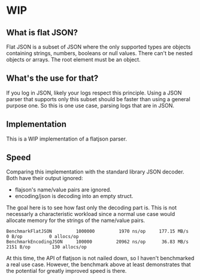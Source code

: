 # WIP

## What is flat JSON?

Flat JSON is a subset of JSON where the only supported types are objects containing
strings, numbers, booleans or null values. There can't be nested objects or
arrays. The root element must be an object.

## What's the use for that?

If you log in JSON, likely your logs respect this principle. Using a JSON
parser that supports only this subset should be faster than using a general
purpose one. So this is one use case, parsing logs that are in JSON.

## Implementation

This is a WIP implementation of a flatjson parser.

## Speed

Comparing this implementation with the standard library JSON decoder. Both have
their output ignored:

- flajson's name/value pairs are ignored.
- encoding/json is decoding into an empty struct.

The goal here is to see how fast only the decoding part is. This is not necessarly
a characteristic workload since a normal use case would allocate memory for the
strings of the name/value pairs.

```
BenchmarkFlatJSON         1000000         1970 ns/op     177.15 MB/s           0 B/op          0 allocs/op
BenchmarkEncodingJSON     100000         20962 ns/op      36.83 MB/s        2151 B/op        130 allocs/op
```

At this time, the API of flatjson is not nailed down, so I haven't benchmarked a real
use case. However, the benchmark above at least demonstrates that the potential
for greatly improved speed is there.
